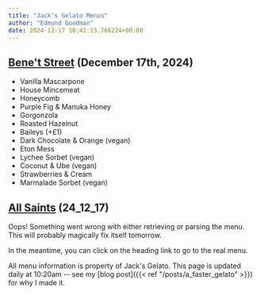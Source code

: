 ```yaml
---
title: "Jack's Gelato Menus"
author: "Edmund Goodman"
date: 2024-12-17 10:41:13.766224+00:00
---
```


## [Bene't Street](https://www.jacksgelato.com/bene-t-street-menu) (December 17th, 2024)

- Vanilla Mascarpone
- House Mincemeat
- Honeycomb
- Purple Fig & Manuka Honey
- Gorgonzola
- Roasted Hazelnut
- Baileys (+£1)
- Dark Chocolate & Orange (vegan)
- Eton Mess
- Lychee Sorbet (vegan)
- Coconut & Ube (vegan)
- Strawberries & Cream
- Marmalade Sorbet (vegan)


## [All Saints](https://www.jacksgelato.com/all-saints-menu) (24_12_17)

Oops! Something went wrong with either retrieving or parsing the menu. This will probably magically fix itself tomorrow.

In the meantime, you can click on the heading link to go to the real menu.

All menu information is property of Jack's Gelato. This page is
updated daily at 10:20am -- see my
[blog post]({{< ref "/posts/a_faster_gelato" >}}) for why I made it.

